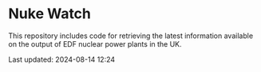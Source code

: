 # Nuke Watch

This repository includes code for retrieving the latest information available on the output of EDF nuclear power plants in the UK.

Last updated: 2024-08-14 12:24